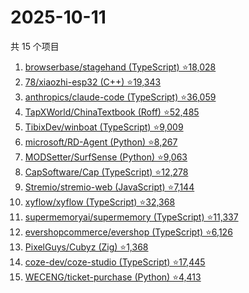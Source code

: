 # 2025-10-11

共 15 个项目

<!-- BEGIN GITHUB -->
<!-- 最后更新时间 2025-10-11 08:39:49 +0800 -->
1. [browserbase/stagehand (TypeScript) ⭐18,028](https://github.com/browserbase/stagehand)
1. [78/xiaozhi-esp32 (C++) ⭐19,343](https://github.com/78/xiaozhi-esp32)
1. [anthropics/claude-code (TypeScript) ⭐36,059](https://github.com/anthropics/claude-code)
1. [TapXWorld/ChinaTextbook (Roff) ⭐52,485](https://github.com/TapXWorld/ChinaTextbook)
1. [TibixDev/winboat (TypeScript) ⭐9,009](https://github.com/TibixDev/winboat)
1. [microsoft/RD-Agent (Python) ⭐8,267](https://github.com/microsoft/RD-Agent)
1. [MODSetter/SurfSense (Python) ⭐9,063](https://github.com/MODSetter/SurfSense)
1. [CapSoftware/Cap (TypeScript) ⭐12,278](https://github.com/CapSoftware/Cap)
1. [Stremio/stremio-web (JavaScript) ⭐7,144](https://github.com/Stremio/stremio-web)
1. [xyflow/xyflow (TypeScript) ⭐32,368](https://github.com/xyflow/xyflow)
1. [supermemoryai/supermemory (TypeScript) ⭐11,337](https://github.com/supermemoryai/supermemory)
1. [evershopcommerce/evershop (TypeScript) ⭐6,126](https://github.com/evershopcommerce/evershop)
1. [PixelGuys/Cubyz (Zig) ⭐1,368](https://github.com/PixelGuys/Cubyz)
1. [coze-dev/coze-studio (TypeScript) ⭐17,445](https://github.com/coze-dev/coze-studio)
1. [WECENG/ticket-purchase (Python) ⭐4,413](https://github.com/WECENG/ticket-purchase)
<!-- END GITHUB -->